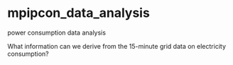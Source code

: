 # mpipcon_data_analysis
power consumption data analysis

What information can we derive from the 15-minute grid data on electricity consumption?

